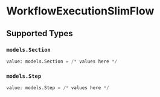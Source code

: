 # WorkflowExecutionSlimFlow


## Supported Types

### `models.Section`

```python
value: models.Section = /* values here */
```

### `models.Step`

```python
value: models.Step = /* values here */
```

